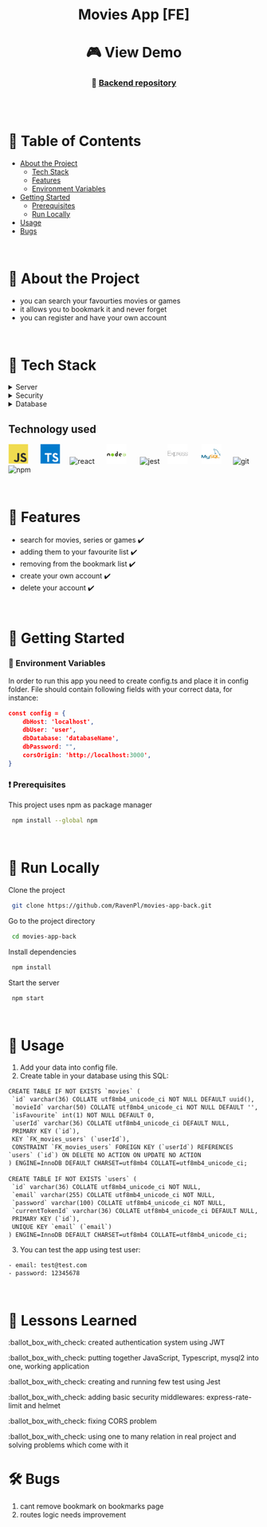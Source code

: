 <div align="center">  
  <h1>Movies App [FE]</h1>
  
# :video_game: View Demo</a> 
###  :link: <a href="https://github.com/RavenPl/movies-app-back.git"> Backend repository</a> 
</div>  
<!-- Table of Contents -->  

<br/>
<br/>

# :notebook_with_decorative_cover: Table of Contents

- [About the Project](#star2-about-the-project)
    * [Tech Stack](#space_invader-tech-stack)
    * [Features](#dart-features)
    * [Environment Variables](#key-environment-variables)
- [Getting Started](#toolbox-getting-started)
    * [Prerequisites](#heavy_exclamation_mark-prerequisites)
    * [Run Locally](#running-run-locally)
- [Usage](#eyes-usage)
- [Bugs](#hammer_and_wrench-project-status)

<br/>

# :star2: About the Project

* you can search your favourties movies or games
* it allows you to bookmark it and never forget
* you can register and have your own account

<br/>

# :space_invader: Tech Stack

<details>  
  <summary>Server</summary>  
  <ul>  
    <li>Express.js</li>  
    <li>TypeScript</li>
  </ul>  
</details>  
<details>  
<summary>Security</summary>  
<ul>  
 <li>JWT</li>
<li>Helmet</li> 
<li>Express Rate Limit</li>
</ul>  
</details>  
<details>  
<summary>Database</summary>  
  <ul>  
    <li>MySQL</li>  
  </ul>  
</details>  

## Technology used

<p align="left">
<img src="https://raw.githubusercontent.com/devicons/devicon/master/icons/javascript/javascript-original.svg" alt="javascript" width="40" height="40"/> &nbsp;&nbsp;&nbsp;&nbsp;
<img src="https://raw.githubusercontent.com/devicons/devicon/master/icons/typescript/typescript-original.svg" alt="typescript" width="40" height="40"/> &nbsp;&nbsp;&nbsp;
<img src="https://www.vectorlogo.zone/logos/reactjs/reactjs-icon.svg" alt="react" width="40" height="40"/> &nbsp;&nbsp;&nbsp;&nbsp;
<img src="https://raw.githubusercontent.com/devicons/devicon/master/icons/nodejs/nodejs-original-wordmark.svg" alt="nodejs" width="40" height="40"/> &nbsp; &nbsp;&nbsp;&nbsp;
<img src="https://www.vectorlogo.zone/logos/jestjsio/jestjsio-icon.svg" alt="jest" width="40" height="40"/>&nbsp;&nbsp;&nbsp;
<img src="https://raw.githubusercontent.com/github/explore/80688e429a7d4ef2fca1e82350fe8e3517d3494d/topics/express/express.png" alt="express js" height="40"/> &nbsp; &nbsp;&nbsp;&nbsp;
<img src="https://raw.githubusercontent.com/devicons/devicon/master/icons/mysql/mysql-original-wordmark.svg" alt="mysql" width="40" height="40"/> &nbsp; &nbsp;&nbsp;
<img src="https://www.vectorlogo.zone/logos/git-scm/git-scm-icon.svg" alt="git" width="40" height="40"/>&nbsp;&nbsp;&nbsp;
<img src="https://www.vectorlogo.zone/logos/npmjs/npmjs-ar21.svg" alt="npm" width="40" height="40"/>&nbsp;&nbsp;&nbsp;
</p>

<br/>
<!-- Features -->  

# :dart: Features

- search for movies, series or games :heavy_check_mark:
- adding them to your favourite list :heavy_check_mark:
- removing from the bookmark list :heavy_check_mark:
- create your own account :heavy_check_mark:
- delete your account :heavy_check_mark:

<br/>

# :toolbox: Getting Started

### :key: Environment Variables

In order to run this app you need to create config.ts and place it in config folder. File should contain following
fields with your correct data, for instance:

```json  
const config = {  
    dbHost: 'localhost',  
    dbUser: 'user',  
    dbDatabase: 'databaseName',
    dbPassword: "",
    corsOrigin: 'http://localhost:3000',  
}
```

<!-- Prerequisites -->  

### :heavy_exclamation_mark: Prerequisites

This project uses npm as package manager

```bash  
 npm install --global npm  
```  

<br/>

<!-- Run Locally -->  

# :running: Run Locally

Clone the project

```bash  
 git clone https://github.com/RavenPl/movies-app-back.git
```  

Go to the project directory

```bash  
 cd movies-app-back 
```  

Install dependencies

```bash  
 npm install  
```  

Start the server

```bash  
 npm start  
```  
<br/>
<!-- Usage -->  

# :eyes: Usage

1. Add your data into config file.
2. Create table in your database using this SQL:

 ```
 CREATE TABLE IF NOT EXISTS `movies` (
  `id` varchar(36) COLLATE utf8mb4_unicode_ci NOT NULL DEFAULT uuid(),
  `movieId` varchar(50) COLLATE utf8mb4_unicode_ci NOT NULL DEFAULT '',
  `isFavourite` int(1) NOT NULL DEFAULT 0,
  `userId` varchar(36) COLLATE utf8mb4_unicode_ci DEFAULT NULL,
  PRIMARY KEY (`id`),
  KEY `FK_movies_users` (`userId`),
  CONSTRAINT `FK_movies_users` FOREIGN KEY (`userId`) REFERENCES `users` (`id`) ON DELETE NO ACTION ON UPDATE NO ACTION
) ENGINE=InnoDB DEFAULT CHARSET=utf8mb4 COLLATE=utf8mb4_unicode_ci;

CREATE TABLE IF NOT EXISTS `users` (
  `id` varchar(36) COLLATE utf8mb4_unicode_ci NOT NULL,
  `email` varchar(255) COLLATE utf8mb4_unicode_ci NOT NULL,
  `password` varchar(100) COLLATE utf8mb4_unicode_ci NOT NULL,
  `currentTokenId` varchar(36) COLLATE utf8mb4_unicode_ci DEFAULT NULL,
  PRIMARY KEY (`id`),
  UNIQUE KEY `email` (`email`)
) ENGINE=InnoDB DEFAULT CHARSET=utf8mb4 COLLATE=utf8mb4_unicode_ci;
 ```
 3. You can test the app using test user:
 
 ```
 - email: test@test.com
 - password: 12345678
 ```
 
<br/>

# :deciduous_tree: Lessons Learned

<p> :ballot_box_with_check: created authentication system using JWT
<p> :ballot_box_with_check: putting together JavaScript, Typescript, mysql2 into one, working application</p>
<p> :ballot_box_with_check: creating and running few test using Jest</p>
<p> :ballot_box_with_check: adding basic security middlewares: express-rate-limit and helmet</p>
<p> :ballot_box_with_check: fixing CORS problem</p>
<p> :ballot_box_with_check: using one to many relation in real project and solving problems which come with it 

<br/>

# :hammer_and_wrench: Bugs
  
1. cant remove bookmark on bookmarks page 
2. routes logic needs improvement
